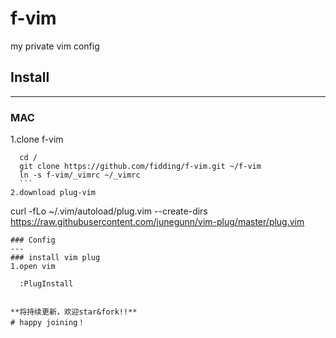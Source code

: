 # f-vim
my private vim config
## Install
---
### MAC
1.clone f-vim
  ```
    cd /
    git clone https://github.com/fidding/f-vim.git ~/f-vim
    ln -s f-vim/_vimrc ~/_vimrc
	```
2.download plug-vim
 ```
   curl -fLo ~/.vim/autoload/plug.vim --create-dirs \
      https://raw.githubusercontent.com/junegunn/vim-plug/master/plug.vim
 ```
 ### Config
 ---
 ### install vim plug
 1.open vim
   ```
      :PlugInstall
   ```
   
**将持续更新，欢迎star&fork!!**
# happy joining！
   
